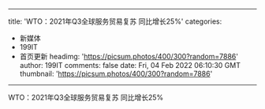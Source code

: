 
---
title: 'WTO：2021年Q3全球服务贸易复苏 同比增长25%'
categories: 
 - 新媒体
 - 199IT
 - 首页更新
headimg: 'https://picsum.photos/400/300?random=7886'
author: 199IT
comments: false
date: Fri, 04 Feb 2022 06:10:30 GMT
thumbnail: 'https://picsum.photos/400/300?random=7886'
---

<div>   
WTO：2021年Q3全球服务贸易复苏 同比增长25%  
</div>
            